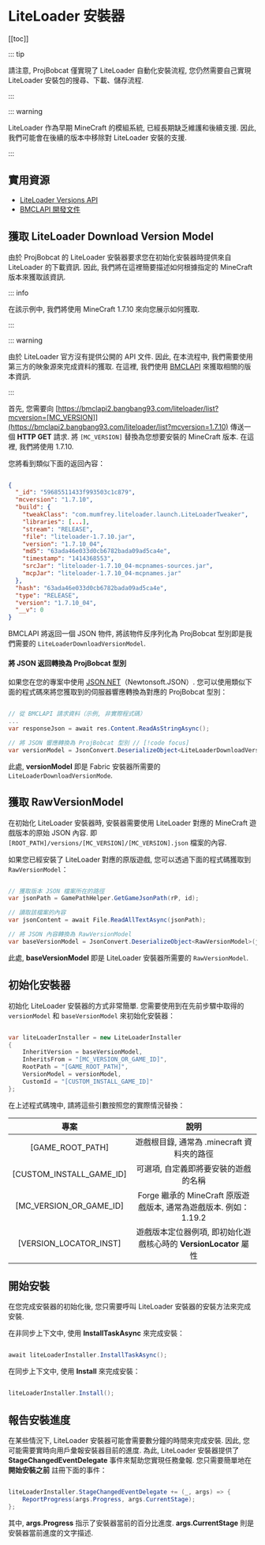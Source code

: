 # LiteLoader 安裝器

[[toc]]

::: tip

請注意, ProjBobcat 僅實現了 LiteLoader 自動化安裝流程, 您仍然需要自己實現 LiteLoader 安裝包的搜尋、下載、儲存流程. 

:::

::: warning

LiteLoader 作為早期 MineCraft 的模組系統, 已經長期缺乏維護和後續支援. 
因此, 我們可能會在後續的版本中移除對 LiteLoader 安裝的支援. 

:::

## 實用資源

- [LiteLoader Versions API](https://dl.liteloader.com/versions/versions.json)
- [BMCLAPI 開發文件](https://bmclapidoc.bangbang93.com/)

## 獲取 LiteLoader Download Version Model

由於 ProjBobcat 的 LiteLoader 安裝器要求您在初始化安裝器時提供來自 LiteLoader 的下載資訊. 
因此, 我們將在這裡簡要描述如何根據指定的 MineCraft 版本來獲取該資訊. 

::: info

在該示例中, 我們將使用 MineCraft 1.7.10 來向您展示如何獲取. 

:::

::: warning

由於 LiteLoader 官方沒有提供公開的 API 文件. 因此, 在本流程中, 我們需要使用第三方的映象源來完成資料的獲取. 
在這裡, 我們使用 [BMCLAPI](https://bmclapidoc.bangbang93.com/) 來獲取相關的版本資訊. 

:::

首先, 您需要向 [https://bmclapi2.bangbang93.com/liteloader/list?mcversion=[MC_VERSION]](https://bmclapi2.bangbang93.com/liteloader/list?mcversion=1.7.10) 傳送一個 **HTTP GET** 請求. 
將 `[MC_VERSION]` 替換為您想要安裝的 MineCraft 版本. 在這裡, 我們將使用 1.7.10. 

您將看到類似下面的返回內容：

```json

{
  "_id": "59685511433f993503c1c879",
  "mcversion": "1.7.10",
  "build": {
    "tweakClass": "com.mumfrey.liteloader.launch.LiteLoaderTweaker",
    "libraries": [...],
    "stream": "RELEASE",
    "file": "liteloader-1.7.10.jar",
    "version": "1.7.10_04",
    "md5": "63ada46e033d0cb6782bada09ad5ca4e",
    "timestamp": "1414368553",
    "srcJar": "liteloader-1.7.10_04-mcpnames-sources.jar",
    "mcpJar": "liteloader-1.7.10_04-mcpnames.jar"
  },
  "hash": "63ada46e033d0cb6782bada09ad5ca4e",
  "type": "RELEASE",
  "version": "1.7.10_04",
  "__v": 0
}

```

BMCLAPI 將返回一個 JSON 物件, 將該物件反序列化為 ProjBobcat 型別即是我們需要的 `LiteLoaderDownloadVersionModel`. 

#### 將 JSON 返回轉換為 ProjBobcat 型別

如果您在您的專案中使用 [JSON.NET](https://www.newtonsoft.com/json)（Newtonsoft.JSON）. 
您可以使用類似下面的程式碼來將您獲取到的伺服器響應轉換為對應的 ProjBobcat 型別：

```c#

// 從 BMCLAPI 請求資料（示例, 非實際程式碼）
...
var responseJson = await res.Content.ReadAsStringAsync();

// 將 JSON 響應轉換為 ProjBobcat 型別 // [!code focus]
var versionModel = JsonConvert.DeserializeObject<LiteLoaderDownloadVersionModel>(responseJson); // [!code focus]

```

此處, **versionModel** 即是 Fabric 安裝器所需要的 `LiteLoaderDownloadVersionMode`. 

## 獲取 RawVersionModel

在初始化 LiteLoader 安裝器時, 安裝器需要使用 LiteLoader 對應的 MineCraft 遊戲版本的原始 JSON 內容. 
即 `[ROOT_PATH]/versions/[MC_VERSION]/[MC_VERSION].json` 檔案的內容. 

如果您已經安裝了 LiteLoader 對應的原版遊戲, 您可以透過下面的程式碼獲取到 `RawVersionModel`：

```c#

// 獲取版本 JSON 檔案所在的路徑
var jsonPath = GamePathHelper.GetGameJsonPath(rP, id);

// 讀取該檔案的內容
var jsonContent = await File.ReadAllTextAsync(jsonPath);

// 將 JSON 內容轉換為 RawVersionModel
var baseVersionModel = JsonConvert.DeserializeObject<RawVersionModel>(jsonContent);

```

此處, **baseVersionModel** 即是 LiteLoader 安裝器所需要的 `RawVersionModel`. 

## 初始化安裝器

初始化 LiteLoader 安裝器的方式非常簡單. 
您需要使用到在先前步驟中取得的 `versionModel` 和 `baseVersionModel` 來初始化安裝器：

```c#

var liteLoaderInstaller = new LiteLoaderInstaller
{
    InheritVersion = baseVersionModel,
    InheritsFrom = "[MC_VERSION_OR_GAME_ID]",
    RootPath = "[GAME_ROOT_PATH]",
    VersionModel = versionModel,
    CustomId = "[CUSTOM_INSTALL_GAME_ID]"
};

```

在上述程式碼塊中, 請將這些引數按照您的實際情況替換：

|                 專案                  |                      說明                       |
|:-----------------------------------:|:---------------------------------------------:|
|          [GAME_ROOT_PATH]           |          遊戲根目錄, 通常為 .minecraft 資料夾的路徑          |
|      [CUSTOM_INSTALL_GAME_ID]       |              可選項, 自定義即將要安裝的遊戲的名稱               |
|       [MC_VERSION_OR_GAME_ID]       | Forge 繼承的 MineCraft 原版遊戲版本, 通常為遊戲版本. 例如：1.19.2  |
|       [VERSION_LOCATOR_INST]        |  遊戲版本定位器例項, 即初始化遊戲核心時的 **VersionLocator** 屬性   |

## 開始安裝

在您完成安裝器的初始化後, 您只需要呼叫 LiteLoader 安裝器的安裝方法來完成安裝. 

在非同步上下文中, 使用 **InstallTaskAsync** 來完成安裝：

```c#

await liteLoaderInstaller.InstallTaskAsync();

```

在同步上下文中, 使用 **Install** 來完成安裝：

```c#

liteLoaderInstaller.Install();

```

## 報告安裝進度

在某些情況下, LiteLoader 安裝器可能會需要數分鐘的時間來完成安裝. 
因此, 您可能需要實時向用戶彙報安裝器目前的進度. 
為此, LiteLoader 安裝器提供了 **StageChangedEventDelegate** 事件來幫助您實現任務彙報. 
您只需要簡單地在 **開始安裝之前** 註冊下面的事件：

```c#

liteLoaderInstaller.StageChangedEventDelegate += (_, args) => {
    ReportProgress(args.Progress, args.CurrentStage);
};

```

其中,  **args.Progress** 指示了安裝器當前的百分比進度. **args.CurrentStage** 則是安裝器當前進度的文字描述. 
